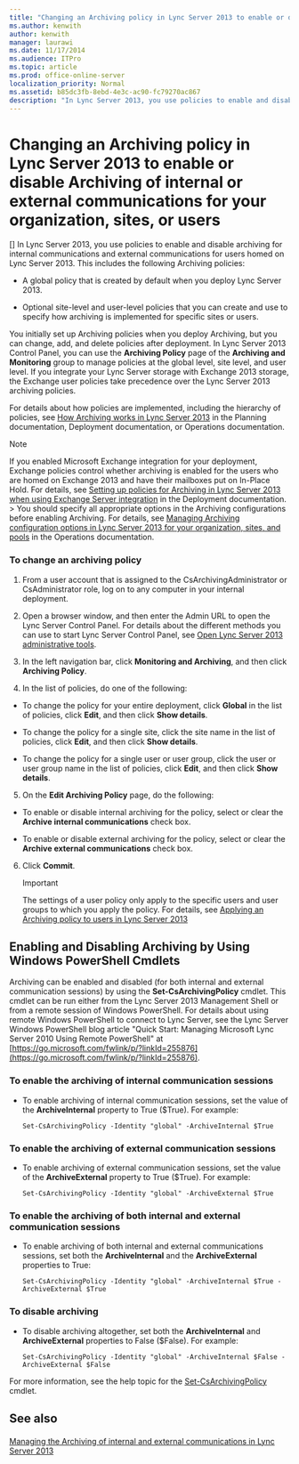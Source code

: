 ```yaml
---
title: "Changing an Archiving policy in Lync Server 2013 to enable or disable Archiving of internal or external communications for your organization, sites, or users"
ms.author: kenwith
author: kenwith
manager: laurawi
ms.date: 11/17/2014
ms.audience: ITPro
ms.topic: article
ms.prod: office-online-server
localization_priority: Normal
ms.assetid: b85dc3fb-8ebd-4e3c-ac90-fc79270ac867
description: "In Lync Server 2013, you use policies to enable and disable archiving for internal communications and external communications for users homed on Lync Server 2013. This includes the following Archiving policies:"
---
```


# Changing an Archiving policy in Lync Server 2013 to enable or disable Archiving of internal or external communications for your organization, sites, or users
[]
In Lync Server 2013, you use policies to enable and disable archiving for internal communications and external communications for users homed on Lync Server 2013. This includes the following Archiving policies:
  
- A global policy that is created by default when you deploy Lync Server 2013.
    
- Optional site-level and user-level policies that you can create and use to specify how archiving is implemented for specific sites or users.
    
You initially set up Archiving policies when you deploy Archiving, but you can change, add, and delete policies after deployment. In Lync Server 2013 Control Panel, you can use the **Archiving Policy** page of the **Archiving and Monitoring** group to manage policies at the global level, site level, and user level. If you integrate your Lync Server storage with Exchange 2013 storage, the Exchange user policies take precedence over the Lync Server 2013 archiving policies. 
  
For details about how policies are implemented, including the hierarchy of policies, see [How Archiving works in Lync Server 2013](how-archiving-works.md) in the Planning documentation, Deployment documentation, or Operations documentation. 
  
> [!NOTE]
> If you enabled Microsoft Exchange integration for your deployment, Exchange policies control whether archiving is enabled for the users who are homed on Exchange 2013 and have their mailboxes put on In-Place Hold. For details, see [Setting up policies for Archiving in Lync Server 2013 when using Exchange Server integration](setting-up-policies-for-archiving-when-using-exchange-server-integration.md) in the Deployment documentation. > You should specify all appropriate options in the Archiving configurations before enabling Archiving. For details, see [Managing Archiving configuration options in Lync Server 2013 for your organization, sites, and pools](managing-archiving-configuration-options-for-your-organization-sites-and-pools.md) in the Operations documentation. 
  
### To change an archiving policy

1. From a user account that is assigned to the CsArchivingAdministrator or CsAdministrator role, log on to any computer in your internal deployment.
    
2.  Open a browser window, and then enter the Admin URL to open the Lync Server Control Panel. For details about the different methods you can use to start Lync Server Control Panel, see [Open Lync Server 2013 administrative tools](open-lync-server-administrative-tools.md).
    
3. In the left navigation bar, click **Monitoring and Archiving**, and then click **Archiving Policy**.
    
4. In the list of policies, do one of the following: 
    
  - To change the policy for your entire deployment, click **Global** in the list of policies, click **Edit**, and then click **Show details**.
    
  - To change the policy for a single site, click the site name in the list of policies, click **Edit**, and then click **Show details**.
    
  - To change the policy for a single user or user group, click the user or user group name in the list of policies, click **Edit**, and then click **Show details**.
    
5. On the **Edit Archiving Policy** page, do the following: 
    
  - To enable or disable internal archiving for the policy, select or clear the **Archive internal communications** check box. 
    
  - To enable or disable external archiving for the policy, select or clear the **Archive external communications** check box. 
    
6. Click **Commit**.
    
    > [!IMPORTANT]
    > The settings of a user policy only apply to the specific users and user groups to which you apply the policy. For details, see [Applying an Archiving policy to users in Lync Server 2013](applying-an-archiving-policy-to-users.md)
  
## Enabling and Disabling Archiving by Using Windows PowerShell Cmdlets

Archiving can be enabled and disabled (for both internal and external communication sessions) by using the **Set-CsArchivingPolicy** cmdlet. This cmdlet can be run either from the Lync Server 2013 Management Shell or from a remote session of Windows PowerShell. For details about using remote Windows PowerShell to connect to Lync Server, see the Lync Server Windows PowerShell blog article "Quick Start: Managing Microsoft Lync Server 2010 Using Remote PowerShell" at [https://go.microsoft.com/fwlink/p/?linkId=255876](https://go.microsoft.com/fwlink/p/?linkId=255876). 
  
### To enable the archiving of internal communication sessions

- To enable archiving of internal communication sessions, set the value of the **ArchiveInternal** property to True ($True). For example: 
    
  ```
  Set-CsArchivingPolicy -Identity "global" -ArchiveInternal $True
  
  ```

### To enable the archiving of external communication sessions

- To enable archiving of external communication sessions, set the value of the **ArchiveExternal** property to True ($True). For example: 
    
  ```
  Set-CsArchivingPolicy -Identity "global" -ArchiveExternal $True
  
  ```

### To enable the archiving of both internal and external communication sessions

- To enable archiving of both internal and external communications sessions, set both the **ArchiveInternal** and the **ArchiveExternal** properties to True: 
    
  ```
  Set-CsArchivingPolicy -Identity "global" -ArchiveInternal $True -ArchiveExternal $True
  
  ```

### To disable archiving

- To disable archiving altogether, set both the **ArchiveInternal** and **ArchiveExternal** properties to False ($False). For example: 
    
  ```
  Set-CsArchivingPolicy -Identity "global" -ArchiveInternal $False -ArchiveExternal $False
  
  ```

For more information, see the help topic for the [Set-CsArchivingPolicy](set-csarchivingpolicy.md) cmdlet. 
  
## See also

#### 

[Managing the Archiving of internal and external communications in Lync Server 2013](managing-the-archiving-of-internal-and-external-communications.md)

